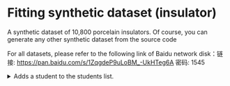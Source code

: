 # Fitting synthetic dataset (insulator)
A synthetic dataset of 10,800 porcelain insulators.  Of course, you can generate any other synthetic dataset from the source code

For all datasets, please refer to the following link of Baidu network disk：链接: https://pan.baidu.com/s/1ZqgdeP9uLoBM_-UkHTeg6A  密码: 1545


<details><summary>Adds a student to the students list.</summary>

```java
![image](test_visio/text_img/1.jpg)
![image](test_visio/text_img/8.jpg)
```
</details>

